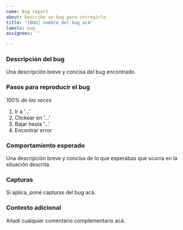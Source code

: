 ```yaml
---
name: Bug report
about: Describe un bug para corregirlo
title: "[BUG] nombre del bug acá"
labels: bug
assignees: ''

---
```


### Descripción del bug
Una descripción breve y concisa del bug encontrado.

### Pasos para reproducir el bug
_100% de las veces_
1. Ir a '...'
2. Clickear en '...'
3. Bajar hasta '...'
4. Encontrar error

### Comportamiento esperado
Una descripción breve y concisa de lo que esperabas que ocurra en la situación descrita.

### Capturas
Si aplica, poné capturas del bug acá.

### Contexto adicional
Añadí cualquier comentario complementario acá.
